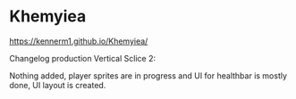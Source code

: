 # Khemyiea
 
https://kennerm1.github.io/Khemyiea/

Changelog production Vertical Sclice 2:

Nothing added, player sprites are in progress and UI for healthbar is mostly done, UI layout is created.
